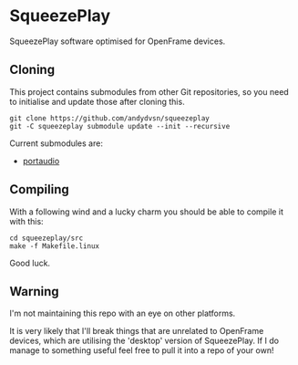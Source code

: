 # SqueezePlay

SqueezePlay software optimised for OpenFrame devices.

## Cloning

This project contains submodules from other Git repositories, so you need to initialise and update those after cloning this.

```
git clone https://github.com/andydvsn/squeezeplay
git -C squeezeplay submodule update --init --recursive
```

Current submodules are:

* [portaudio](https://app.assembla.com/spaces/portaudio/git/source)

## Compiling

With a following wind and a lucky charm you should be able to compile it with this:

```
cd squeezeplay/src
make -f Makefile.linux
```

Good luck.

## Warning

I'm not maintaining this repo with an eye on other platforms.

It is very likely that I'll break things that are unrelated to OpenFrame devices, which are utilising the 'desktop' version of SqueezePlay. If I do manage to something useful feel free to pull it into a repo of your own!